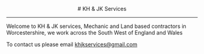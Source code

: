 <p style = "text-align: center;"># KH & JK Services</p>

***

Welcome to KH &amp; JK services, 
Mechanic and Land based contractors in Worcestershire, we work across the South West of England and Wales

To contact us please email [khjkservices@gmail.com](mailto:khjkservices@gmail.com)
